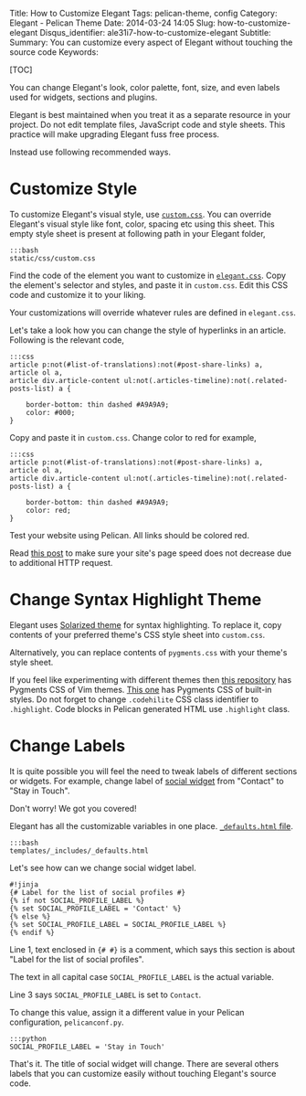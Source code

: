 Title: How to Customize Elegant
Tags: pelican-theme, config
Category: Elegant - Pelican Theme
Date: 2014-03-24 14:05
Slug: how-to-customize-elegant
Disqus_identifier: ale31i7-how-to-customize-elegant
Subtitle:
Summary: You can customize every aspect of Elegant without touching the source code
Keywords:

[TOC]

You can change Elegant's look, color palette, font, size, and even labels used
for widgets, sections and plugins.

Elegant is best maintained when you treat it as a separate resource in your
project. Do not edit template files, JavaScript code and style sheets. This
practice will make upgrading Elegant fuss free process.

Instead use following recommended ways.

# Customize Style

To customize Elegant's visual style, use
[`custom.css`](https://github.com/Pelican-Elegant/elegant/blob/master/static/css/custom.css).
You can override Elegant's visual style like font, color, spacing etc using
this sheet. This empty style sheet is present at following path in your Elegant
folder,

    :::bash
    static/css/custom.css

Find the code of the element you want to customize in
[`elegant.css`](https://github.com/Pelican-Elegant/elegant/blob/master/static/css/elegant.css).
Copy the element's selector and styles, and paste it in `custom.css`. Edit this
CSS code and customize it to your liking.

Your customizations will override whatever rules are defined in `elegant.css`.

Let's take a look how you can change the style of hyperlinks in an article.
Following is the relevant code,

    :::css
    article p:not(#list-of-translations):not(#post-share-links) a,
    article ol a,
    article div.article-content ul:not(.articles-timeline):not(.related-posts-list) a {

        border-bottom: thin dashed #A9A9A9;
        color: #000;
    }

Copy and paste it in `custom.css`. Change color to red for example,

    :::css
    article p:not(#list-of-translations):not(#post-share-links) a,
    article ol a,
    article div.article-content ul:not(.articles-timeline):not(.related-posts-list) a {

        border-bottom: thin dashed #A9A9A9;
        color: red;
    }

Test your website using Pelican. All links should be colored red.

Read [this post](avoid-unnecessary-http-requests) to make sure your site's page
speed does not decrease due to additional HTTP request.

# Change Syntax Highlight Theme

Elegant uses [Solarized theme](http://ethanschoonover.com/solarized) for syntax
highlighting. To replace it, copy contents of your preferred theme's CSS style
sheet into `custom.css`.

Alternatively, you can replace contents of `pygments.css` with your theme's
style sheet.

If you feel like experimenting with different themes then [this
repository](https://github.com/uraimo/pygments-vimstyles) has Pygments CSS of
Vim themes. [This one](https://github.com/richleland/pygments-css) has Pygments
CSS of built-in styles. Do not forget to change `.codehilite` CSS class
identifier to `.highlight`. Code blocks in Pelican generated HTML use
`.highlight` class.

# Change Labels

It is quite possible you will feel the need to tweak labels of different
sections or widgets. For example, change label of [social
widget](/how-to-display-your-social-media-profiles) from "Contact" to "Stay in
Touch".

Don't worry! We got you covered!

Elegant has all the customizable variables in one place. [`_defaults.html`
file](https://github.com/Pelican-Elegant/elegant/blob/master/templates/_includes/_defaults.html).

    :::bash
    templates/_includes/_defaults.html

Let's see how can we change social widget label.

    #!jinja
    {# Label for the list of social profiles #}
    {% if not SOCIAL_PROFILE_LABEL %}
    {% set SOCIAL_PROFILE_LABEL = 'Contact' %}
    {% else %}
    {% set SOCIAL_PROFILE_LABEL = SOCIAL_PROFILE_LABEL %}
    {% endif %}

Line 1, text enclosed in `{# #}` is a comment, which says this section is about
"Label for the list of social profiles".

The text in all capital case `SOCIAL_PROFILE_LABEL` is the actual variable.

Line 3 says `SOCIAL_PROFILE_LABEL` is set to `Contact`.

To change this value, assign it a different value in your Pelican
configuration, `pelicanconf.py`.

    :::python
    SOCIAL_PROFILE_LABEL = 'Stay in Touch'

That's it. The title of social widget will change. There are several others
labels that you can customize easily without touching Elegant's source code.
